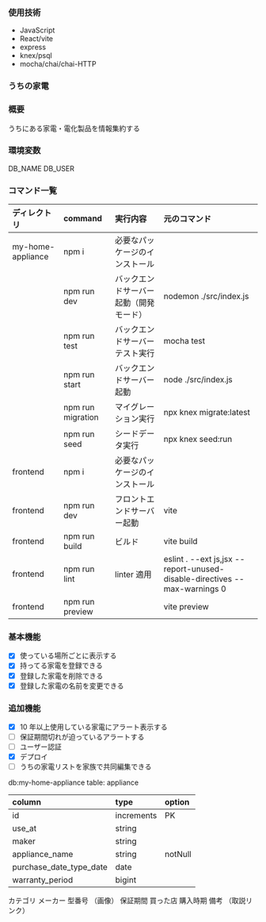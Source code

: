 ### 使用技術

- JavaScript
- React/vite
- express
- knex/psql
- mocha/chai/chai-HTTP

### うちの家電

### 概要

うちにある家電・電化製品を情報集約する

### 環境変数

DB_NAME
DB_USER

### コマンド一覧

| ディレクトリ      | command           | 実行内容                               | 元のコマンド                                                              |
| :---------------- | :---------------- | :------------------------------------- | :------------------------------------------------------------------------ |
| my-home-appliance | npm i             | 必要なパッケージのインストール         |                                                                           |
|                   | npm run dev       | バックエンドサーバー起動（開発モード） | nodemon ./src/index.js                                                    |
|                   | npm run test      | バックエンドサーバーテスト実行         | mocha test                                                                |
|                   | npm run start     | バックエンドサーバー起動               | node ./src/index.js                                                       |
|                   | npm run migration | マイグレーション実行                   | npx knex migrate:latest                                                   |
|                   | npm run seed      | シードデータ実行                       | npx knex seed:run                                                         |
| frontend          | npm i             | 必要なパッケージのインストール         |                                                                           |
| frontend          | npm run dev       | フロントエンドサーバー起動             | vite                                                                      |
| frontend          | npm run build     | ビルド                                 | vite build                                                                |
| frontend          | npm run lint      | linter 適用                            | eslint . --ext js,jsx --report-unused-disable-directives --max-warnings 0 |
| frontend          | npm run preview   |                                        | vite preview                                                              |

### 基本機能

- [x] 使っている場所ごとに表示する
- [x] 持ってる家電を登録できる
- [x] 登録した家電を削除できる
- [x] 登録した家電の名前を変更できる

### 追加機能

- [x] 10 年以上使用している家電にアラート表示する
- [ ] 保証期間切れが迫っているアラートする
- [ ] ユーザー認証
- [x] デプロイ
- [ ] うちの家電リストを家族で共同編集できる

db:my-home-appliance
table: appliance

| column                  | type       | option  |
| :---------------------- | :--------- | :------ |
| id                      | increments | PK      |
| use_at                  | string     |         |
| maker                   | string     |         |
| appliance_name          | string     | notNull |
| purchase_date_type_date | date       |         |
| warranty_period         | bigint     |         |

カテゴリ
メーカー
型番号
（画像）
保証期間
買った店
購入時期
備考
（取説リンク）
